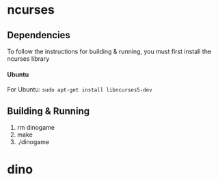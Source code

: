 # ncurses

## Dependencies
To follow the instructions for building & running, you must first install the ncurses library

#### Ubuntu
For Ubuntu:
`sudo apt-get install libncurses5-dev`

## Building & Running
1. rm dinogame
1. make
1. ./dinogame

# dino
